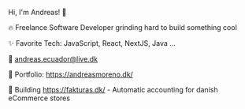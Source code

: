 Hi, I'm Andreas! 👋

🔥 Freelance Software Developer grinding hard to build something cool

✨ Favorite Tech: JavaScript, React, NextJS, Java ...

📧 andreas.ecuador@live.dk

🎨 Portfolio: https://andreasmoreno.dk/

💼 Building https://fakturas.dk/ - Automatic accounting for danish eCommerce stores
